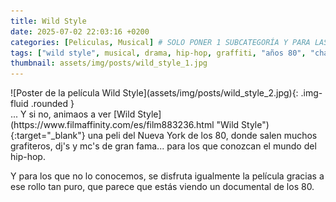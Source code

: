 ```yaml
---
title: Wild Style
date: 2025-07-02 22:03:16 +0200
categories: [Peliculas, Musical] # SOLO PONER 1 SUBCATEGORÍA Y PARA LAS SERIES PONER UN CARACTER INVISIBLE, COPIALO DE ENTRE LOS PARÉNTESIS (ㅤ), AL FINAL DE LA SUBCATEGORÍA, POR EJEMPLO [Series, "Thrillerㅤ"]
tags: ["wild style", musical, drama, hip-hop, graffiti, "años 80", "charlie ahearn"]
thumbnail: assets/img/posts/wild_style_1.jpg
---
```


<div class="row mb-4">
  <div class="col-md-5" markdown="1">
![Poster de la película Wild Style](assets/img/posts/wild_style_2.jpg){: .img-fluid .rounded }
  </div>
  <div class="col-md-7" markdown="1">
... Y si no, animaos a ver [Wild Style](https://www.filmaffinity.com/es/film883236.html "Wild Style"){:target="_blank"} una peli del Nueva York de los 80, donde salen muchos grafiteros, dj's y mc's de gran fama... para los que conozcan el mundo del hip-hop.

Y para los que no lo conocemos, se disfruta igualmente la película gracias a ese rollo tan puro, que parece que estás viendo un documental de los 80.
  </div>
</div>
